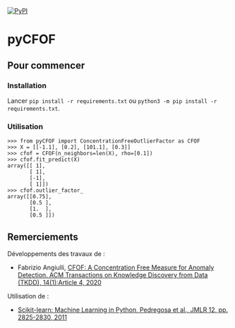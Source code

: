 [![PyPI](https://github.com/luk-f/pyCFOF/actions/workflows/python-publish.yml/badge.svg)](https://github.com/luk-f/pyCFOF/actions/workflows/python-publish.yml)

# pyCFOF

## Pour commencer

### Installation

Lancer `pip install -r requirements.txt` ou `python3 -m pip install -r requirements.txt`.

### Utilisation

    >>> from pyCFOF import ConcentrationFreeOutlierFactor as CFOF
    >>> X = [[-1.1], [0.2], [101.1], [0.3]]
    >>> cfof = CFOF(n_neighbors=len(X), rho=[0.1])
    >>> cfof.fit_predict(X)
    array([[ 1],
           [ 1],
           [-1],
           [ 1]])
    >>> cfof.outlier_factor_
    array([[0.75],
           [0.5 ],
           [1.  ],
           [0.5 ]])

## Remerciements

Développements des travaux de :
 - Fabrizio Angiulli, [CFOF: A Concentration Free Measure for Anomaly Detection. ACM Transactions on Knowledge Discovery from Data (TKDD), 14(1):Article 4, 2020](https://dl.acm.org/doi/abs/10.1145/3362158)


Utilisation de :
 - [Scikit-learn: Machine Learning in Python, Pedregosa et al., JMLR 12, pp. 2825-2830, 2011](https://scikit-learn.org/stable/index.html)
